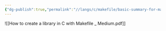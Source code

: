 ```yaml
---
{"dg-publish":true,"permalink":"//langs/c/makefile/basic-summary-for-makefile/","tags":["c","cheat","makefile","cpp"]}
---
```


![[How to create a library in C with Makefile _ Medium.pdf]]